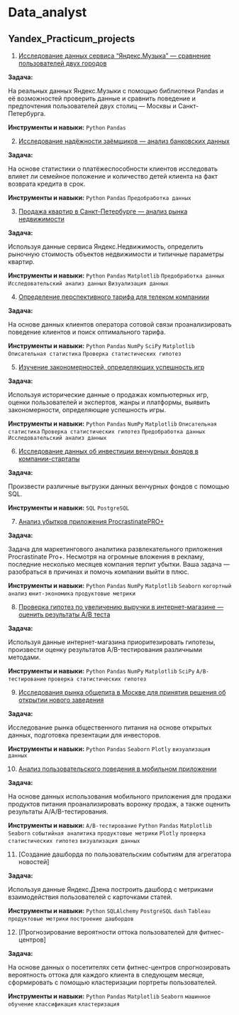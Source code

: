 # Data_analyst
## Yandex_Practicum_projects
 
1) [Исследование данных сервиса “Яндекс.Музыка” — сравнение пользователей двух городов](https://github.com/LizaVet23/Data_analyst/tree/main/Yandex_music)   
  
**Задача:**
  
На реальных данных Яндекс.Музыки c помощью библиотеки Pandas и её возможностей проверить данные и сравнить поведение и предпочтения пользователей двух столиц — Москвы и Санкт-Петербурга. 

**Инструменты и навыки:** `Python` `Pandas`  
  
2) [Исследование надёжности заёмщиков — анализ банковских данных](https://github.com/LizaVet23/Data_analyst/tree/main/Исследование_надежности_заемщиков)

**Задача:**  

На основе статистики о платёжеспособности клиентов исследовать влияет ли семейное положение и количество детей клиента на факт возврата кредита в срок.

**Инструменты и навыки:** `Python` `Pandas` `Предобработка данных`  
  
 3) [Продажа квартир в Санкт-Петербурге — анализ рынка недвижимости](https://github.com/LizaVet23/Data_analyst/tree/main/Анализ_рынка_недвижимости)  
 
**Задача:**  

Используя данные сервиса Яндекс.Недвижимость, определить рыночную стоимость объектов недвижимости и типичные параметры квартир.  

**Инструменты и навыки:** `Python` `Pandas` `Matplotlib` `Предобработка данных` `Исследовательский анализ данных` `Визуализация данных`  
  
4) [Определение перспективного тарифа для телеком компаниии](https://github.com/LizaVet23/Data_analyst/tree/main/Определение_выгодного_тарифа_для_телеком_компании)  
 
**Задача:**  

На основе данных клиентов оператора сотовой связи проанализировать поведение клиентов и поиск оптимального тарифа.  

**Инструменты и навыки:** `Python` `Pandas` `NumPy` `SciPy` `Matplotlib` `Описательная статистика` `Проверка статистических гипотез`  
  
 5) [Изучение закономерностей, определяющих успешность игр](https://github.com/LizaVet23/Data_analyst/tree/main/Изучение%20закономерностей%2C%20определяющих%20успешность%20игр)
 
**Задача:**  

Используя исторические данные о продажах компьютерных игр, оценки пользователей и экспертов, жанры и платформы, выявить закономерности, определяющие успешность игры.  

**Инструменты и навыки:** `Python` `Pandas` `NumPy`  `Matplotlib` `Описательная статистика` `Проверка статистических гипотез` `Предобработка данных` `Исследовательский анализ данных`  
  
   6) [Исследование данных об инвестиции венчурных фондов в компании-стартапы](https://github.com/LizaVet23/Data_analyst/tree/main/Исследование%20данных%20об%20инвестиции%20венчурных%20фондов%20в%20компании-стартапы)
 
**Задача:**  

Произвести различные выгрузки данных венчурных фондов с помощью SQL.  

**Инструменты и навыки:** `SQL` `PostgreSQL`   
  
   7) [Анализ убытков приложения ProcrastinatePRO+](https://github.com/LizaVet23/Data_analyst/tree/main/Анализ%20убытков%20приложения%20ProcrastinatePRO%2B)
 
**Задача:**  

Задача для маркетингового аналитика развлекательного приложения Procrastinate Pro+. Несмотря на огромные вложения в рекламу, последние несколько месяцев компания терпит убытки. Ваша задача — разобраться в причинах и помочь компании выйти в плюс.  

**Инструменты и навыки:** `Python` `Pandas` `NumPy`  `Matplotlib`  `Seaborn` `когортный анализ` `юнит-экономика` `продуктовые метрики`
  
8) [Проверка гипотез по увеличению выручки в интернет-магазине —
оценить результаты A/B теста](https://github.com/LizaVet23/Data_analyst/tree/main/Проверка%20гипотез%20по%20увеличению%20выручки%20в%20интернет-магазине%20%20AB%20тест)
 
**Задача:**  

Используя данные интернет-магазина приоритезировать гипотезы, произвести оценку результатов A/B-тестирования различными методами.  

**Инструменты и навыки:** `Python` `Pandas` `NumPy`  `Matplotlib` `SciPy` `A/B-тестирование` `проверка статистических гипотез`  
  
9) [Исследования рынка общепита в Москве для принятия решения об
открытии нового заведения](https://github.com/LizaVet23/Data_analyst/tree/main/Исследования%20рынка%20общепита%20в%20Москве%20для%20принятия%20решения%20об%20открытии%20нового%20заведения)
 
**Задача:**  

Исследование рынка общественного питания на основе открытых данных, подготовка презентации для инвесторов.  

**Инструменты и навыки:** `Python` `Pandas`  `Seaborn` `Plotly`  `визуализация данных`  
  
10) [Анализ пользовательского поведения в мобильном приложении](https://github.com/LizaVet23/Data_analyst/tree/main/Анализ%20пользовательского%20поведения%20в%20мобильном%20приложении)
 
**Задача:**  

На основе данных использования мобильного приложения для продажи продуктов питания проанализировать воронку продаж, а также оценить результаты A/A/B-тестирования. 

**Инструменты и навыки:** `A/B-тестирование` `Python` `Pandas` `Matplotlib` `Seaborn` `событийная аналитика`  `продуктовые метрики` `Plotly` `проверка статистических гипотез` `визуализация данных`  
  
11) [Создание дашборда по пользовательским событиям для агрегатора
новостей]
 
**Задача:**  

Используя данные Яндекс.Дзена построить дашборд с метриками взаимодействия пользователей с карточками статей. 

**Инструменты и навыки:** `Python` `SQLAlchemy` `PostgreSQL` `dash` `Tableau` `продуктовые метрики` `построение дашбордов`  
  
12) [Прогнозирование вероятности оттока пользователей для фитнес-центров]
 
**Задача:**  

На основе данных о посетителях сети фитнес-центров спрогнозировать вероятность оттока для каждого клиента в следующем месяце, сформировать с помощью кластеризации портреты пользователей.

**Инструменты и навыки:** `Python` `Pandas` `Matplotlib` `Seaborn` `машинное обучение` `классификация` `кластеризация`



